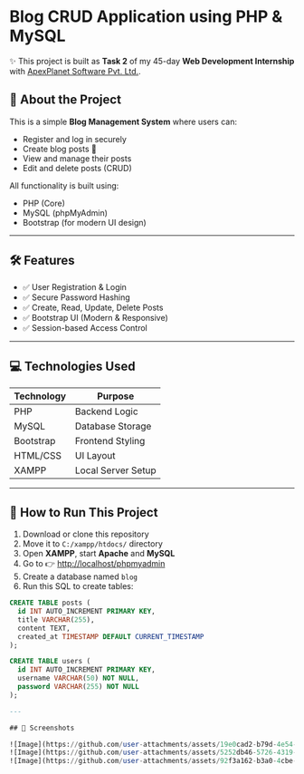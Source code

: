 


# Blog CRUD Application using PHP & MySQL

✨ This project is built as **Task 2** of my 45-day **Web Development Internship** with [ApexPlanet Software Pvt. Ltd.](https://www.apexplanet.in/).

## 📌 About the Project

This is a simple **Blog Management System** where users can:
- Register and log in securely
- Create blog posts 📝
- View and manage their posts
- Edit and delete posts (CRUD)

All functionality is built using:
- PHP (Core)
- MySQL (phpMyAdmin)
- Bootstrap (for modern UI design)

---

## 🛠️ Features

- ✅ User Registration & Login
- ✅ Secure Password Hashing
- ✅ Create, Read, Update, Delete Posts
- ✅ Bootstrap UI (Modern & Responsive)
- ✅ Session-based Access Control

---

## 💻 Technologies Used

| Technology | Purpose               |
|------------|------------------------|
| PHP        | Backend Logic          |
| MySQL      | Database Storage       |
| Bootstrap  | Frontend Styling       |
| HTML/CSS   | UI Layout              |
| XAMPP      | Local Server Setup     |

---

## 🚀 How to Run This Project

1. Download or clone this repository
2. Move it to `C:/xampp/htdocs/` directory
3. Open **XAMPP**, start **Apache** and **MySQL**
4. Go to 👉 [http://localhost/phpmyadmin](http://localhost/phpmyadmin)
5. Create a database named `blog`
6. Run this SQL to create tables:

```sql
CREATE TABLE posts (
  id INT AUTO_INCREMENT PRIMARY KEY,
  title VARCHAR(255),
  content TEXT,
  created_at TIMESTAMP DEFAULT CURRENT_TIMESTAMP
);

CREATE TABLE users (
  id INT AUTO_INCREMENT PRIMARY KEY,
  username VARCHAR(50) NOT NULL,
  password VARCHAR(255) NOT NULL
);

---

## 📸 Screenshots

![Image](https://github.com/user-attachments/assets/19e0cad2-b79d-4e54-9f52-ed93549a1ac2)
![Image](https://github.com/user-attachments/assets/5252db46-5726-4319-ac2c-f6a4bcd792f9)
![Image](https://github.com/user-attachments/assets/92f3a162-b3a0-4cbe-882b-7545243862a4)

